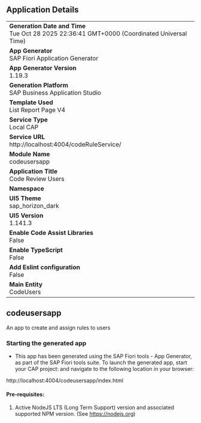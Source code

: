 ## Application Details
|               |
| ------------- |
|**Generation Date and Time**<br>Tue Oct 28 2025 22:36:41 GMT+0000 (Coordinated Universal Time)|
|**App Generator**<br>SAP Fiori Application Generator|
|**App Generator Version**<br>1.19.3|
|**Generation Platform**<br>SAP Business Application Studio|
|**Template Used**<br>List Report Page V4|
|**Service Type**<br>Local CAP|
|**Service URL**<br>http://localhost:4004/codeRuleService/|
|**Module Name**<br>codeusersapp|
|**Application Title**<br>Code Review Users|
|**Namespace**<br>|
|**UI5 Theme**<br>sap_horizon_dark|
|**UI5 Version**<br>1.141.3|
|**Enable Code Assist Libraries**<br>False|
|**Enable TypeScript**<br>False|
|**Add Eslint configuration**<br>False|
|**Main Entity**<br>CodeUsers|

## codeusersapp

An app to create and assign rules to users

### Starting the generated app

-   This app has been generated using the SAP Fiori tools - App Generator, as part of the SAP Fiori tools suite.  To launch the generated app, start your CAP project:  and navigate to the following location in your browser:

http://localhost:4004/codeusersapp/index.html

#### Pre-requisites:

1. Active NodeJS LTS (Long Term Support) version and associated supported NPM version.  (See https://nodejs.org)


